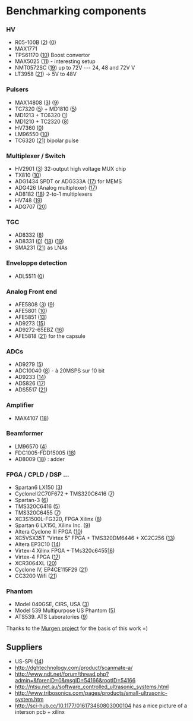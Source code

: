# Benchmarking components


### HV

* R05-100B ([2]) ([0])
* MAX1771
* TPS61170 ([10]) Boost convertor
* MAX5025 ([11]) - interesting setup
* NMT0572SC ([19]) up to 72V --- 24, 48 and 72V V
* LT3958 ([21]) -> 5V to 48V

### Pulsers

* MAX14808 ([3]) ([9])
* TC7320  ([5]) + MD1810 ([5])
* MD1213  + TC6320 ([1])
* MD1210 + TC2320 ([8])
* HV7360 ([0])
* LM96550 ([10])
* TC6320 ([21]) bipolar pulse


### Multiplexer / Switch

* HV2901 ([3]) 32-output high voltage MUX chip 
* TX810 ([10])
* ADG1434 SPDT or ADG333A ([17]) for MEMS  
* ADG426 (Analog multiplexer) ([17])
* AD8182 ([18]) 2-to-1 multiplexers
* HV748 ([19])
* ADG707 ([20])

### TGC

* AD8332 ([8])
* AD8331 ([0]) ([18]) ([19]) 
* SMA231 ([21]) as LNAs

### Enveloppe detection

* ADL5511 ([0])

### Analog Front end

* AFE5808 ([3]) ([9])
* AFE5801 ([10])
* AFE5851 ([13])
* AD9273 ([15])
* AD9272-65EBZ ([16])
* AFE5818 ([21]) for the capsule

### ADCs

* AD9279 ([5])
* ADC10040 ([8]) - à 20MSPS sur 10 bit
* AD9233 ([14])
* ADS826 ([17])
* ADS5517 ([21])

### Amplifier

* MAX4107 ([18])

### Beamformer

* LM96570 ([4])
* FDC1005-FDD15005 ([18])
* AD8009 ([18]) : adder

### FPGA / CPLD / DSP ...

* Spartan6 LX150 ([3])
* CycloneII2C70F672 + TMS320C6416 ([7])
* Spartan-3 ([6])
* TMS320C6416 ([5])
* TMS320C6455 ([7])
* XC3S1500L-FG320, FPGA Xilinx ([8])
* Spartan 6 LX150, Xilinx Inc. ([9])
* Altera Cyclone III FPGA ([10])
* XC5VSX35T “Virtex 5” FPGA + TMS320DM6446 + XC2C256 ([13])
* Altera EP3C10 ([14])
* Virtex-4  Xilinx  FPGA + TMs320c6455[16])
* Virtex-4 FPGA  ([17])
* XCR3064XL ([20])
* Cyclone IV, EP4CE115F29 ([21])
* CC3200 Wifi ([21]) 

### Phantom

* Model 040GSE, CIRS,  USA ([3])
* Model 539 Multipurpose US Phantom ([5])
* ATS539.    ATS    Laboratories ([9])

Thanks to the [Murgen project](https://github.com/kelu124/murgen-dev-kit/blob/master/worklog/bibliographie.md) for the basis of this work =) 

## Suppliers

* US-SPI ([14])
* http://dghtechnology.com/product/scanmate-a/
* http://www.ndt.net/forum/thread.php?admin=&forenID=0&msgID=54166&rootID=54166
* http://ntsu.net.au/software_controlled_ultrasonic_systems.html
* http://www.tribosonics.com/pages/products/small-ultrasonic-system.htm
* http://sci-hub.cc/10.1177/016173460803000104 has a nice picture of a interson pcb + xilinx



[0]: https://github.com/kelu124/echomods/ "this project :)"
[1]: https://www.duo.uio.no/bitstream/handle/10852/47813/Sharma_2015.pdf "Shatin Sharma Thesis"
[2]: https://github.com/kelu124/murgen-dev-kit "murgen"
[3]: http://ieeexplore.ieee.org/document/7329474/ "Smartphone-based portable ultrasound imaging system: Prototype implementation and evaluation 10.1109/ULTSYM.2015.0517 -- great schematics"
[4]: http://www.mdpi.com/2313-433X/1/1/193 "FPGA-Based Portable Ultrasound Scanning System with Automatic Kidney Detection doi:10.3390/jimaging1010193 "
[5]: http://ieeexplore.ieee.org/document/7140846/ "A System-on-Chip Solution for Point-of-Care Ultrasound Imaging Systems: Architecture and ASIC Implementation 10.1109/TBCAS.2015.2431272"
[6]: http://ieeexplore.ieee.org/document/6242795/ "A single FPGA-based portable ultrasound imaging system for point-of-care applications 10.1109/TUFFC.2012.2339"
[7]: http://ieeexplore.ieee.org/document/4409966/ "Single-chip solution for ultrasound imaging systems: Initial results  10.1109/ULTSYM.2007.393"
[8]: https://publications.polymtl.ca/509/1/2011_PhilippeL%C3%A9vesque.pdf "ARCHITECTURE D’UN PROCESSEUR DÉDIÉ AUX TRAITEMENTS DE SIGNAUX ULTRASONIQUES EN TEMPS RÉEL EN VUE D’UNE INTÉGRATION SUR PUCE  Philippe Levesque"
[9]: http://ieeexplore.ieee.org/document/6931891/ "A new smart probe system for a tablet PC-based point-of-care ultrasound imaging system: Feasibility study - 10.1109/ULTSYM.2014.0399"
[10]: https://courses.engr.illinois.edu/ece445/getfile.asp?id=5166 "iPhone Ultrasound, Senior Design Project, Design Review"
[11]: https://www.maximintegrated.com/en/app-notes/index.mvp/id/1751 "High-V DC-DC Converter Is Ideal for MEMS (Warning: High-Voltage Circuit)"
[12]: http://www.lecoeur-electronique.net/crbst_16.html "US-SPI Single channel ultrasonic device with SPI interface"	
[13]: https://abm-website-assets.s3.amazonaws.com/mdtmag.com/s3fs-public/legacyfiles/MDT/Articles/2011/05/May11Teardown.pdf "GE Healthcare Vscan teardown"
[14]: http://www.lecoeur-electronique.net/crbst_16.html "US-SPI at LeCoeur" 
[15]: https://github.com/20E214/uprobe "Opening a chinese probe"
[16]: https://www.ncbi.nlm.nih.gov/pmc/articles/PMC5079523/ "FPGA-Based Reconfigurable Processor for Ultrafast Interlaced Ultrasound and Photoacoustic Imaging - 10.1109/TUFFC.2012.2335" 
[17]: http://sci-hub.cc/10.1109/TUFFC.2012.2351 "An FPGA-based ultrasound imaging system using capacitive micromachined ultrasonic transducers."
[18]: https://www.ncbi.nlm.nih.gov/pmc/articles/PMC2330166/ "High-frequency Ultrasound Doppler System for Biomedical Applications with a 30 MHz Linear Array"
[19]: www.mdpi.com/1424-8220/16/10/1681/pdf "Design and Implementation of an Electronic Front-End Based on Square Wave Excitation for Ultrasonic Torsional Guided Wave Viscosity Sensor"
[20]: https://www.ncbi.nlm.nih.gov/pubmed/18269987 "Experimental system Prototype of a Portable, Low-Cost, C-scan Ultrasound Imaging Device - 10.1109/TBME.2007.903517"
[21]: http://sci-hub.cc/10.1109/TMI.2017.2699973 "Development of a mechanical scanning device with high-frequency ultrasound transducer for ultrasonic capsule endoscopy"
